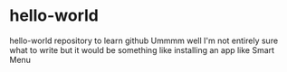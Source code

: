 # hello-world
hello-world repository to learn github
Ummmm well I'm not entirely sure what to write but it would be something like installing an app like Smart Menu
